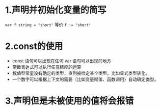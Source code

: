 # 1.声明并初始化变量的简写

`var f string = "short"` 等价 `f := "short"`

# 2.const的使用

- const 语句可以出现在任何 var 语句可以出现的地方
- 常数表达式可以执行任意精度的运算
- 数值型常量没有确定的类型，直到被给定某个类型，比如显式类型转化。
- 一个数字可以根据上下文的需要（比如变量赋值、函数调用）自动确定类型。

# 3.声明但是未被使用的值将会报错
